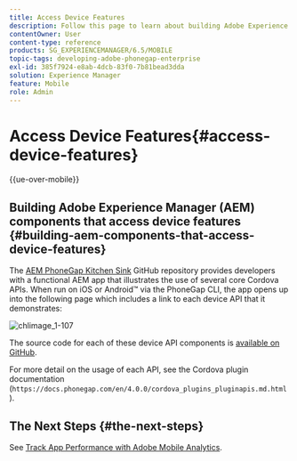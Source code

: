 ```yaml
---
title: Access Device Features
description: Follow this page to learn about building Adobe Experience Manager (AEM) components that access device features. The AEM PhoneGap Kitchen Sink GitHub repository provides developers with a functional AEM app that illustrates the use of several core Cordova APIs.
contentOwner: User
content-type: reference
products: SG_EXPERIENCEMANAGER/6.5/MOBILE
topic-tags: developing-adobe-phonegap-enterprise
exl-id: 385f7924-e8ab-4dcb-83f0-7b81bead3dda
solution: Experience Manager
feature: Mobile
role: Admin
---
```

# Access Device Features{#access-device-features}

{{ue-over-mobile}}

## Building Adobe Experience Manager (AEM) components that access device features {#building-aem-components-that-access-device-features}

The [AEM PhoneGap Kitchen Sink](https://github.com/blefebvre/aem-phonegap-kitchen-sink) GitHub repository provides developers with a functional AEM app that illustrates the use of several core Cordova APIs. When run on iOS or Android&trade; via the PhoneGap CLI, the app opens up into the following page which includes a link to each device API that it demonstrates:

![chlimage_1-107](assets/chlimage_1-107.png)

The source code for each of these device API components is [available on GitHub](https://github.com/blefebvre/aem-phonegap-kitchen-sink/tree/master/content/src/main/content/jcr_root/apps/brucelefebvre/kitchen-sink/components).

For more detail on the usage of each API, see the Cordova plugin documentation (`https://docs.phonegap.com/en/4.0.0/cordova_plugins_pluginapis.md.html`).

## The Next Steps {#the-next-steps}

See [Track App Performance with Adobe Mobile Analytics](/help/mobile/phonegap-intro-to-app-analytics.md).
